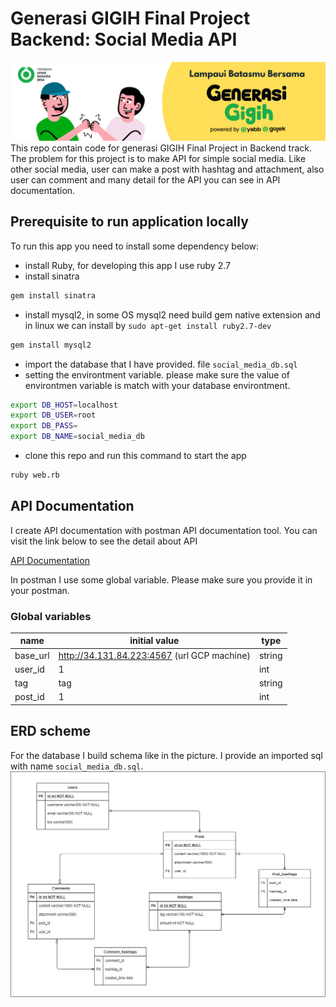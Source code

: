 # Generasi GIGIH Final Project Backend: Social Media API

![](https://github.com/nardiyansah/Generasi-GIGIH-Final-Project/blob/main/generasi%20gigih.png)
This repo contain code for generasi GIGIH Final Project in Backend track. The problem for this project is to make API for simple social media. Like other social media, user can make a post with hashtag and attachment, also user can comment and many detail for the API you can see in API documentation.

## Prerequisite to run application locally

To run this app you need to install some dependency below:
* install Ruby, for developing this app I use ruby 2.7
* install sinatra
```sh
gem install sinatra
```
* install mysql2, in some OS mysql2 need build gem native extension and in linux we can install by `sudo apt-get install ruby2.7-dev`
```sh
gem install mysql2
```
* import the database that I have provided. file `social_media_db.sql`
* setting the environtment variable. please make sure the value of environtmen variable is match with your database environtment.
```sh
export DB_HOST=localhost
export DB_USER=root
export DB_PASS=
export DB_NAME=social_media_db
```
* clone this repo and run this command to start the app
```sh
ruby web.rb
```

## API Documentation

I create API documentation with postman API documentation tool. You can visit the link below to see the detail about API

[API Documentation](https://documenter.getpostman.com/view/12017937/Tzz7QdnQ)

In postman I use some global variable. Please make sure you provide it in your postman.

### Global variables

name | initial value | type
---- | ------------- | ----
base_url | http://34.131.84.223:4567 (url GCP machine) | string
user_id | 1 | int
tag | tag | string
post_id | 1 | int

## ERD scheme

For the database I build schema like in the picture. I provide an imported sql with name `social_media_db.sql`.
![](https://github.com/nardiyansah/Generasi-GIGIH-Final-Project/blob/main/social%20media.png)
